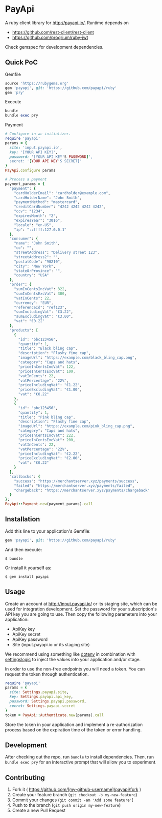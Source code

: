 # PayApi

A ruby client library for http://payapi.io/. Runtime depends on

* https://github.com/rest-client/rest-client
* https://github.com/progrium/ruby-jwt

Check gemspec for development dependencies.

## Quick PoC

Gemfile
```ruby
source 'https://rubygems.org'
gem 'payapi', git: 'https://github.com/payapi/ruby'
gem 'pry'
```

Execute
```ruby
bundle
bundle exec pry
```

Payment
```ruby
# Configure in an initializer.
require 'payapi'
params = {
  site: 'input.payapi.io',
  key: '[YOUR API KEY]',
  password: '[YOUR API KEY'S PASSWORD]',
  secret: '[YOUR API KEY'S SECRET]'
}
PayApi.configure params

# Process a payment
payment_params = {
  "payment": {
    "cardHolderEmail": "cardholder@example.com",
    "cardHolderName": "John Smith",
    "paymentMethod": "mastercard",
    "creditCardNumber": "4242 4242 4242 4242",
    "ccv": "1234",
    "expiresMonth": "2",
    "expiresYear": "3016",
    "locale": "en-US",
    "ip": "::ffff:127.0.0.1"
  },
  "consumer": {
    "name": "John Smith",
    "co": "",
    "streetAddress": "Delivery street 123",
    "streetAddress2": "",
    "postalCode": "90210",
    "city": "New York",
    "stateOrProvince": "",
    "country": "USA"
  },
  "order": {
    "sumInCentsIncVat": 322,
    "sumInCentsExcVat": 300,
    "vatInCents": 22,
    "currency": "EUR",
    "referenceId": "ref123",
    "sumIncludingVat": "€3.22",
    "sumExcludingVat": "€3.00",
    "vat": "€0.22"
  },
  "products": [
    {
      "id": "bbc123456",
      "quantity": 1,
      "title": "Black bling cap",
      "description": "Flashy fine cap",
      "imageUrl": "https://example.com/black_bling_cap.png",
      "category": "Caps and hats",
      "priceInCentsIncVat": 122,
      "priceInCentsExcVat": 100,
      "vatInCents": 22,
      "vatPercentage": "22%",
      "priceIncludingVat": "€1.22",
      "priceExcludingVat": "€1.00",
      "vat": "€0.22"
    },
    {
      "id": "pbc123456",
      "quantity": 1,
      "title": "Pink bling cap",
      "description": "Flashy fine cap",
      "imageUrl": "https://example.com/pink_bling_cap.png",
      "category": "Caps and hats",
      "priceInCentsIncVat": 222,
      "priceInCentsExcVat": 200,
      "vatInCents": 22,
      "vatPercentage": "22%",
      "priceIncludingVat": "€2.22",
      "priceExcludingVat": "€2.00",
      "vat": "€0.22"
    }
  ],
  "callbacks": {
    "success": "https://merchantserver.xyz/payments/success",
    "failed": "https://merchantserver.xyz/payments/failed",
    "chargeback": "https://merchantserver.xyz/payments/chargeback"
  }
};
PayApi::Payment.new(payment_params).call
```

## Installation

Add this line to your application's Gemfile:

```ruby
gem 'payapi', git: 'https://github.com/payapi/ruby'
```

And then execute:

    $ bundle

Or install it yourself as:

    $ gem install payapi

## Usage

Create an account at http://input.payapi.io/ or its staging site, which can be used for integration development. Set the password for your subscription's API key you are going to use. Then copy the following parameters into your application:

* ApiKey key
* ApiKey secret
* ApiKey password
* Site (input.payapi.io or its staging site)

We recommend using something like [dotenv](https://github.com/bkeepers/dotenv/ "dotenv") in combination with [settingslogic](https://github.com/binarylogic/settingslogic/ "settingslogic") to inject the values into your application and/or stage.

In order to use the non-free endpoints you will need a token. You can request the token through authentication.

```ruby
require 'payapi'
params = {
  site: Settings.payapi.site,
  key: Settings.payapi.api_key,
  password: Settings.payapi.password,
  secret: Settings.payapi.secret
}
token = PayApi::Authenticate.new(params).call
```

Store the token in your application and implement a re-authorization process based on the expiration time of the token or error handling.

## Development

After checking out the repo, run `bundle` to install dependencies. Then, run `bundle exec pry` for an interactive prompt that will allow you to experiment.

## Contributing

1. Fork it ( https://github.com/[my-github-username]/payapi/fork )
2. Create your feature branch (`git checkout -b my-new-feature`)
3. Commit your changes (`git commit -am 'Add some feature'`)
4. Push to the branch (`git push origin my-new-feature`)
5. Create a new Pull Request
